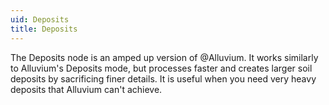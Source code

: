 ```yaml
---
uid: Deposits
title: Deposits
---
```


The Deposits node is an amped up version of @Alluvium. It works similarly to Alluvium's Deposits mode, but processes faster and creates larger soil deposits by sacrificing finer details. It is useful when you need very heavy deposits that Alluvium can't achieve.